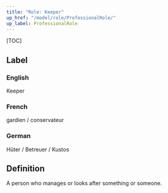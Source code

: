 ```yaml
---
title: "Role: Keeper"
up_href: "/model/role/ProfessionalRole/"
up_label: ProfessionalRole
---
```


[TOC]

## Label

### English
Keeper

### French
gardien / conservateur

### German
Hüter / Betreuer / Kustos

## Definition
A person who manages or looks after something or someone.
